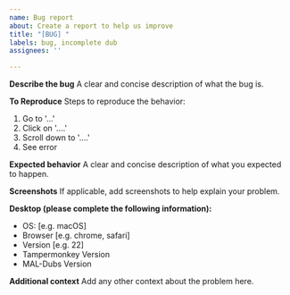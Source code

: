 ```yaml
---
name: Bug report
about: Create a report to help us improve
title: "[BUG] "
labels: bug, incomplete dub
assignees: ''

---
```


**Describe the bug**
A clear and concise description of what the bug is.

**To Reproduce**
Steps to reproduce the behavior:
1. Go to '...'
2. Click on '....'
3. Scroll down to '....'
4. See error

**Expected behavior**
A clear and concise description of what you expected to happen.

**Screenshots**
If applicable, add screenshots to help explain your problem.

**Desktop (please complete the following information):**
 - OS: [e.g. macOS]
 - Browser [e.g. chrome, safari]
 - Version [e.g. 22]
 - Tampermonkey Version
 - MAL-Dubs Version

**Additional context**
Add any other context about the problem here.
